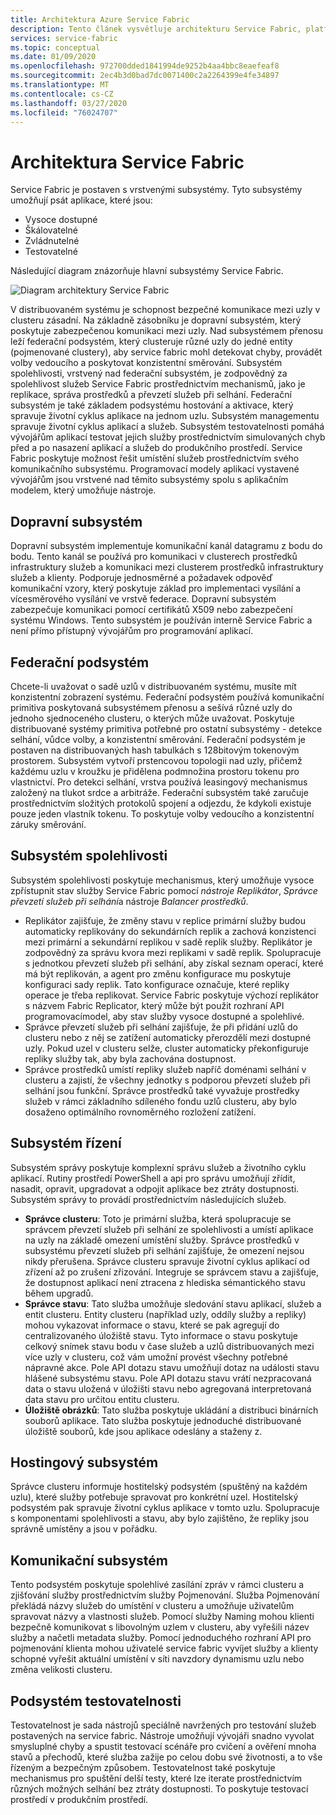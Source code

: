 ```yaml
---
title: Architektura Azure Service Fabric
description: Tento článek vysvětluje architekturu Service Fabric, platformy distribuovaných systémů, která se používá k vytváření škálovatelných, spolehlivých a snadno spravovaných aplikací pro cloud.
services: service-fabric
ms.topic: conceptual
ms.date: 01/09/2020
ms.openlocfilehash: 972700dded1841994de9252b4aa4bbc8eaefeaf8
ms.sourcegitcommit: 2ec4b3d0bad7dc0071400c2a2264399e4fe34897
ms.translationtype: MT
ms.contentlocale: cs-CZ
ms.lasthandoff: 03/27/2020
ms.locfileid: "76024707"
---
```

# <a name="service-fabric-architecture"></a>Architektura Service Fabric

Service Fabric je postaven s vrstvenými subsystémy. Tyto subsystémy umožňují psát aplikace, které jsou:

* Vysoce dostupné
* Škálovatelné
* Zvládnutelné
* Testovatelné

Následující diagram znázorňuje hlavní subsystémy Service Fabric.

![Diagram architektury Service Fabric](media/service-fabric-architecture/service-fabric-architecture.png)

V distribuovaném systému je schopnost bezpečné komunikace mezi uzly v clusteru zásadní. Na základně zásobníku je dopravní subsystém, který poskytuje zabezpečenou komunikaci mezi uzly. Nad subsystémem přenosu leží federační podsystém, který clusteruje různé uzly do jedné entity (pojmenované clustery), aby service fabric mohl detekovat chyby, provádět volby vedoucího a poskytovat konzistentní směrování. Subsystém spolehlivosti, vrstvený nad federační subsystém, je zodpovědný za spolehlivost služeb Service Fabric prostřednictvím mechanismů, jako je replikace, správa prostředků a převzetí služeb při selhání. Federační subsystém je také základem podsystému hostování a aktivace, který spravuje životní cyklus aplikace na jednom uzlu. Subsystém managementu spravuje životní cyklus aplikací a služeb. Subsystém testovatelnosti pomáhá vývojářům aplikací testovat jejich služby prostřednictvím simulovaných chyb před a po nasazení aplikací a služeb do produkčního prostředí. Service Fabric poskytuje možnost řešit umístění služeb prostřednictvím svého komunikačního subsystému. Programovací modely aplikací vystavené vývojářům jsou vrstvené nad těmito subsystémy spolu s aplikačním modelem, který umožňuje nástroje.

## <a name="transport-subsystem"></a>Dopravní subsystém

Dopravní subsystém implementuje komunikační kanál datagramu z bodu do bodu. Tento kanál se používá pro komunikaci v clusterech prostředků infrastruktury služeb a komunikaci mezi clusterem prostředků infrastruktury služeb a klienty. Podporuje jednosměrné a požadavek odpověď komunikační vzory, který poskytuje základ pro implementaci vysílání a vícesměrového vysílání ve vrstvě federace. Dopravní subsystém zabezpečuje komunikaci pomocí certifikátů X509 nebo zabezpečení systému Windows. Tento subsystém je používán interně Service Fabric a není přímo přístupný vývojářům pro programování aplikací.

## <a name="federation-subsystem"></a>Federační podsystém

Chcete-li uvažovat o sadě uzlů v distribuovaném systému, musíte mít konzistentní zobrazení systému. Federační podsystém používá komunikační primitiva poskytovaná subsystémem přenosu a sešívá různé uzly do jednoho sjednoceného clusteru, o kterých může uvažovat. Poskytuje distribuované systémy primitiva potřebné pro ostatní subsystémy - detekce selhání, vůdce volby, a konzistentní směrování. Federační podsystém je postaven na distribuovaných hash tabulkách s 128bitovým tokenovým prostorem. Subsystém vytvoří prstencovou topologii nad uzly, přičemž každému uzlu v kroužku je přidělena podmnožina prostoru tokenu pro vlastnictví. Pro detekci selhání, vrstva používá leasingový mechanismus založený na tlukot srdce a arbitráže. Federační subsystém také zaručuje prostřednictvím složitých protokolů spojení a odjezdu, že kdykoli existuje pouze jeden vlastník tokenu. To poskytuje volby vedoucího a konzistentní záruky směrování.

## <a name="reliability-subsystem"></a>Subsystém spolehlivosti

Subsystém spolehlivosti poskytuje mechanismus, který umožňuje vysoce zpřístupnit stav služby Service Fabric pomocí *nástroje Replikátor*, *Správce převzetí služeb při selhání*a nástroje *Balancer prostředků*.

* Replikátor zajišťuje, že změny stavu v replice primární služby budou automaticky replikovány do sekundárních replik a zachová konzistenci mezi primární a sekundární replikou v sadě replik služby. Replikátor je zodpovědný za správu kvora mezi replikami v sadě replik. Spolupracuje s jednotkou převzetí služeb při selhání, aby získal seznam operací, které má být replikován, a agent pro změnu konfigurace mu poskytuje konfiguraci sady replik. Tato konfigurace označuje, které repliky operace je třeba replikovat. Service Fabric poskytuje výchozí replikátor s názvem Fabric Replicator, který může být použit rozhraní API programovacímodel, aby stav služby vysoce dostupné a spolehlivé.
* Správce převzetí služeb při selhání zajišťuje, že při přidání uzlů do clusteru nebo z něj se zatížení automaticky přerozdělí mezi dostupné uzly. Pokud uzel v clusteru selže, cluster automaticky překonfiguruje repliky služby tak, aby byla zachována dostupnost.
* Správce prostředků umístí repliky služeb napříč doménami selhání v clusteru a zajistí, že všechny jednotky s podporou převzetí služeb při selhání jsou funkční. Správce prostředků také vyvažuje prostředky služeb v rámci základního sdíleného fondu uzlů clusteru, aby bylo dosaženo optimálního rovnoměrného rozložení zatížení.

## <a name="management-subsystem"></a>Subsystém řízení

Subsystém správy poskytuje komplexní správu služeb a životního cyklu aplikací. Rutiny prostředí PowerShell a api pro správu umožňují zřídit, nasadit, opravit, upgradovat a odpojit aplikace bez ztráty dostupnosti. Subsystém správy to provádí prostřednictvím následujících služeb.

* **Správce clusteru**: Toto je primární služba, která spolupracuje se správcem převzetí služeb při selhání ze spolehlivosti a umístí aplikace na uzly na základě omezení umístění služby. Správce prostředků v subsystému převzetí služeb při selhání zajišťuje, že omezení nejsou nikdy přerušena. Správce clusteru spravuje životní cyklus aplikací od zřízení až po zrušení zřizování. Integruje se správcem stavu a zajišťuje, že dostupnost aplikací není ztracena z hlediska sémantického stavu během upgradů.
* **Správce stavu**: Tato služba umožňuje sledování stavu aplikací, služeb a entit clusteru. Entity clusteru (například uzly, oddíly služby a repliky) mohou vykazovat informace o stavu, které se pak agregují do centralizovaného úložiště stavu. Tyto informace o stavu poskytuje celkový snímek stavu bodu v čase služeb a uzlů distribuovaných mezi více uzly v clusteru, což vám umožní provést všechny potřebné nápravné akce. Pole API dotazu stavu umožňují dotaz na události stavu hlášené subsystému stavu. Pole API dotazu stavu vrátí nezpracovaná data o stavu uložená v úložišti stavu nebo agregovaná interpretovaná data stavu pro určitou entitu clusteru.
* **Úložiště obrázků**: Tato služba poskytuje ukládání a distribuci binárních souborů aplikace. Tato služba poskytuje jednoduché distribuované úložiště souborů, kde jsou aplikace odeslány a staženy z.

## <a name="hosting-subsystem"></a>Hostingový subsystém

Správce clusteru informuje hostitelský podsystém (spuštěný na každém uzlu), které služby potřebuje spravovat pro konkrétní uzel. Hostitelský podsystém pak spravuje životní cyklus aplikace v tomto uzlu. Spolupracuje s komponentami spolehlivosti a stavu, aby bylo zajištěno, že repliky jsou správně umístěny a jsou v pořádku.

## <a name="communication-subsystem"></a>Komunikační subsystém

Tento podsystém poskytuje spolehlivé zasílání zpráv v rámci clusteru a zjišťování služby prostřednictvím služby Pojmenování. Služba Pojmenování překládá názvy služeb do umístění v clusteru a umožňuje uživatelům spravovat názvy a vlastnosti služeb. Pomocí služby Naming mohou klienti bezpečně komunikovat s libovolným uzlem v clusteru, aby vyřešili název služby a načetli metadata služby. Pomocí jednoduchého rozhraní API pro pojmenování klienta mohou uživatelé service fabric vyvíjet služby a klienty schopné vyřešit aktuální umístění v síti navzdory dynamismu uzlu nebo změna velikosti clusteru.

## <a name="testability-subsystem"></a>Podsystém testovatelnosti

Testovatelnost je sada nástrojů speciálně navržených pro testování služeb postavených na service fabric. Nástroje umožňují vývojáři snadno vyvolat smysluplné chyby a spustit testovací scénáře pro cvičení a ověření mnoha stavů a přechodů, které služba zažije po celou dobu své životnosti, a to vše řízeným a bezpečným způsobem. Testovatelnost také poskytuje mechanismus pro spuštění delší testy, které lze iterate prostřednictvím různých možných selhání bez ztráty dostupnosti. To poskytuje testovací prostředí v produkčním prostředí.

